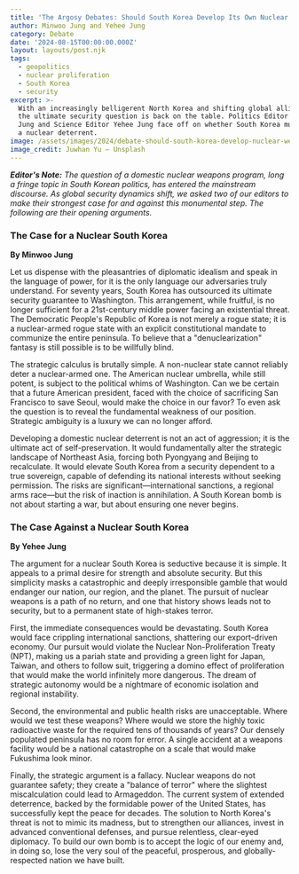 ```yaml
---
title: 'The Argosy Debates: Should South Korea Develop Its Own Nuclear Weapons?'
author: Minwoo Jung and Yehee Jung
category: Debate
date: '2024-08-15T00:00:00.000Z'
layout: layouts/post.njk
tags:
  - geopolitics
  - nuclear proliferation
  - South Korea
  - security
excerpt: >-
  With an increasingly belligerent North Korea and shifting global alliances,
  the ultimate security question is back on the table. Politics Editor Minwoo
  Jung and Science Editor Yehee Jung face off on whether South Korea must pursue
  a nuclear deterrent.
image: /assets/images/2024/debate-should-south-korea-develop-nuclear-weapons.jpg
image_credit: Juwhan Yu — Unsplash
---
```


***Editor's Note:*** *The question of a domestic nuclear weapons program, long a fringe topic in South Korean politics, has entered the mainstream discourse. As global security dynamics shift, we asked two of our editors to make their strongest case for and against this monumental step. The following are their opening arguments.*

### The Case for a Nuclear South Korea
**By Minwoo Jung**

Let us dispense with the pleasantries of diplomatic idealism and speak in the language of power, for it is the only language our adversaries truly understand. For seventy years, South Korea has outsourced its ultimate security guarantee to Washington. This arrangement, while fruitful, is no longer sufficient for a 21st-century middle power facing an existential threat. The Democratic People's Republic of Korea is not merely a rogue state; it is a nuclear-armed rogue state with an explicit constitutional mandate to communize the entire peninsula. To believe that a "denuclearization" fantasy is still possible is to be willfully blind.

The strategic calculus is brutally simple. A non-nuclear state cannot reliably deter a nuclear-armed one. The American nuclear umbrella, while still potent, is subject to the political whims of Washington. Can we be certain that a future American president, faced with the choice of sacrificing San Francisco to save Seoul, would make the choice in our favor? To even ask the question is to reveal the fundamental weakness of our position. Strategic ambiguity is a luxury we can no longer afford.

Developing a domestic nuclear deterrent is not an act of aggression; it is the ultimate act of self-preservation. It would fundamentally alter the strategic landscape of Northeast Asia, forcing both Pyongyang and Beijing to recalculate. It would elevate South Korea from a security dependent to a true sovereign, capable of defending its national interests without seeking permission. The risks are significant—international sanctions, a regional arms race—but the risk of inaction is annihilation. A South Korean bomb is not about starting a war, but about ensuring one never begins.

### The Case Against a Nuclear South Korea
**By Yehee Jung**

The argument for a nuclear South Korea is seductive because it is simple. It appeals to a primal desire for strength and absolute security. But this simplicity masks a catastrophic and deeply irresponsible gamble that would endanger our nation, our region, and the planet. The pursuit of nuclear weapons is a path of no return, and one that history shows leads not to security, but to a permanent state of high-stakes terror.

First, the immediate consequences would be devastating. South Korea would face crippling international sanctions, shattering our export-driven economy. Our pursuit would violate the Nuclear Non-Proliferation Treaty (NPT), making us a pariah state and providing a green light for Japan, Taiwan, and others to follow suit, triggering a domino effect of proliferation that would make the world infinitely more dangerous. The dream of strategic autonomy would be a nightmare of economic isolation and regional instability.

Second, the environmental and public health risks are unacceptable. Where would we test these weapons? Where would we store the highly toxic radioactive waste for the required tens of thousands of years? Our densely populated peninsula has no room for error. A single accident at a weapons facility would be a national catastrophe on a scale that would make Fukushima look minor.

Finally, the strategic argument is a fallacy. Nuclear weapons do not guarantee safety; they create a "balance of terror" where the slightest miscalculation could lead to Armageddon. The current system of extended deterrence, backed by the formidable power of the United States, has successfully kept the peace for decades. The solution to North Korea's threat is not to mimic its madness, but to strengthen our alliances, invest in advanced conventional defenses, and pursue relentless, clear-eyed diplomacy. To build our own bomb is to accept the logic of our enemy and, in doing so, lose the very soul of the peaceful, prosperous, and globally-respected nation we have built.
